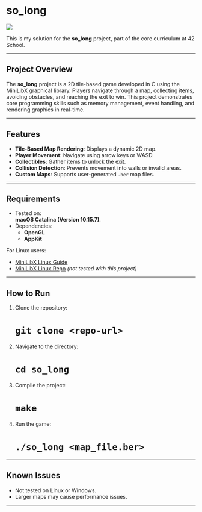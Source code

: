 # so_long

![](https://miro.medium.com/v2/resize:fit:683/1*4qQUjHGkLcYPW_YkgOdPIw.png)

This is my solution for the **so_long** project, part of the core curriculum at 42 School.

---

## Project Overview

The **so_long** project is a 2D tile-based game developed in C using the MiniLibX graphical library. Players navigate through a map, collecting items, avoiding obstacles, and reaching the exit to win. This project demonstrates core programming skills such as memory management, event handling, and rendering graphics in real-time.

---

## Features

- **Tile-Based Map Rendering**: Displays a dynamic 2D map.
- **Player Movement**: Navigate using arrow keys or WASD.
- **Collectibles**: Gather items to unlock the exit.
- **Collision Detection**: Prevents movement into walls or invalid areas.
- **Custom Maps**: Supports user-generated `.ber` map files.

---

## Requirements

- Tested on:  
    **macOS Catalina (Version 10.15.7)**.
- Dependencies:
    - **OpenGL**
    - **AppKit**

For Linux users:

- [MiniLibX Linux Guide](https://harm-smits.github.io/42docs/libs/minilibx/getting_started.html#compilation-on-linux)
- [MiniLibX Linux Repo](https://github.com/42Paris/minilibx-linux) _(not tested with this project)_

---

## How to Run

1. Clone the repository:
    
    # `git clone <repo-url>`
    
2. Navigate to the directory:

    # `cd so_long`
3. Compile the project:

    # `make`
    
4. Run the game:
    
    # `./so_long <map_file.ber>`
    
---

## Known Issues

- Not tested on Linux or Windows.
- Larger maps may cause performance issues.

----------------------------------------------------------